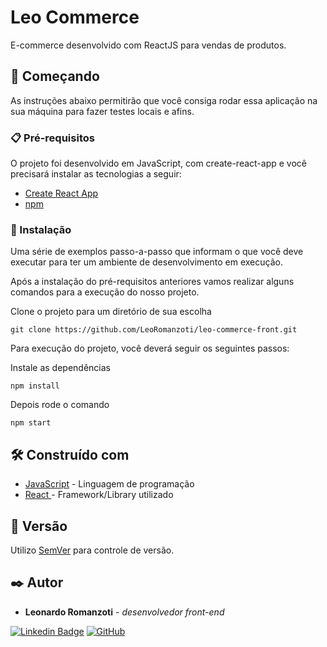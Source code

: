 # Leo Commerce

E-commerce desenvolvido com ReactJS para vendas de produtos.

## 🚀 Começando

As instruções abaixo permitirão que você consiga rodar essa aplicação na sua máquina para fazer testes locais e afins.

### 📋 Pré-requisitos

O projeto foi desenvolvido em JavaScript, com create-react-app e você precisará instalar as tecnologias a seguir:

- [Create React App](https://create-react-app.dev/docs/getting-started/)
- [npm](https://docs.npmjs.com/downloading-and-installing-node-js-and-npm)

### 🔧 Instalação

Uma série de exemplos passo-a-passo que informam o que você deve executar para ter um ambiente de desenvolvimento em execução.

Após a instalação do pré-requisitos anteriores vamos realizar alguns comandos para a execução do nosso projeto.


Clone o projeto para um diretório de sua escolha
```
git clone https://github.com/LeoRomanzoti/leo-commerce-front.git
```

Para execução do projeto, você deverá seguir os seguintes passos:

Instale as dependências
```
npm install 
```
Depois rode o comando
```
npm start
```



## 🛠️ Construído com

* [JavaScript](https://www.javascript.com/) - Linguagem de programação
* [React ](https://reactjs.org/) - Framework/Library utilizado


## 📌 Versão

Utilizo [SemVer](http://semver.org/) para controle de versão.

## ✒️ Autor

* **Leonardo Romanzoti** - *desenvolvedor front-end*

[![Linkedin Badge](https://img.shields.io/badge/-LeoRomanzoti-blue?style=flat-square&logo=Linkedin&logoColor=white&link=https://www.linkedin.com/in/leonardo-romanzoti-dev/)](https://www.linkedin.com/in/leonardo-romanzoti-dev/)
[![GitHub](https://img.shields.io/badge/-@LeoRomanzoti-black?style=flat-square&logo=Github&logoColor=white&link=https://github.com/LeoRomanzoti)](https://github.com/LeoRomanzoti)
